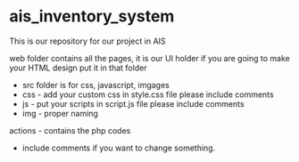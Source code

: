 # ais_inventory_system

This is our repository for our project in AIS


web folder contains all the pages, it is our UI holder
if you are going to make your HTML design put it in that folder



 - src folder is for css, javascript, imgages
 - css - add your custom css in style.css file please include comments
 - js - put your scripts in script.js file please include comments
 - img - proper naming 

actions - contains the php codes
  - include comments if you want to change something.
